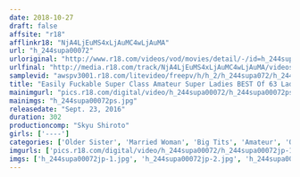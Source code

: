 ```yaml
---
date: 2018-10-27
draft: false
affsite: "r18"
afflinkr18: "NjA4LjEuMS4xLjAuMC4wLjAuMA"
url: "h_244supa00072"
urloriginal: "http://www.r18.com/videos/vod/movies/detail/-/id=h_244supa00072"
urlfinal: "http://media.r18.com/track/NjA4LjEuMS4xLjAuMC4wLjAuMA/videos/vod/movies/detail/-/id=h_244supa00072"
samplevid: "awspv3001.r18.com/litevideo/freepv/h/h_2/h_244supa072/h_244supa072_dmb_w.mp4"
title: "Easily Fuckable Super Class Amateur Super Ladies BEST Of 63 Ladies 5 Hours"
mainimgurl: "pics.r18.com/digital/video/h_244supa00072/h_244supa00072ps.jpg"
mainimgs: "h_244supa00072ps.jpg"
releasedate: "Sept. 23, 2016"
duration: 302
productioncomp: "Skyu Shiroto"
girls: ['----']
categories: ['Older Sister', 'Married Woman', 'Big Tits', 'Amateur', 'Over 4 Hours', 'Hi-Def']
imgurls: ['pics.r18.com/digital/video/h_244supa00072/h_244supa00072jp-1.jpg', 'pics.r18.com/digital/video/h_244supa00072/h_244supa00072jp-2.jpg', 'pics.r18.com/digital/video/h_244supa00072/h_244supa00072jp-3.jpg', 'pics.r18.com/digital/video/h_244supa00072/h_244supa00072jp-4.jpg', 'pics.r18.com/digital/video/h_244supa00072/h_244supa00072jp-5.jpg', 'pics.r18.com/digital/video/h_244supa00072/h_244supa00072jp-6.jpg', 'pics.r18.com/digital/video/h_244supa00072/h_244supa00072jp-7.jpg', 'pics.r18.com/digital/video/h_244supa00072/h_244supa00072jp-8.jpg', 'pics.r18.com/digital/video/h_244supa00072/h_244supa00072jp-9.jpg', 'pics.r18.com/digital/video/h_244supa00072/h_244supa00072jp-10.jpg', 'pics.r18.com/digital/video/h_244supa00072/h_244supa00072jp-11.jpg', 'pics.r18.com/digital/video/h_244supa00072/h_244supa00072jp-12.jpg', 'pics.r18.com/digital/video/h_244supa00072/h_244supa00072jp-13.jpg', 'pics.r18.com/digital/video/h_244supa00072/h_244supa00072jp-14.jpg', 'pics.r18.com/digital/video/h_244supa00072/h_244supa00072jp-15.jpg', 'pics.r18.com/digital/video/h_244supa00072/h_244supa00072jp-16.jpg', 'pics.r18.com/digital/video/h_244supa00072/h_244supa00072jp-17.jpg', 'pics.r18.com/digital/video/h_244supa00072/h_244supa00072jp-18.jpg', 'pics.r18.com/digital/video/h_244supa00072/h_244supa00072jp-19.jpg', 'pics.r18.com/digital/video/h_244supa00072/h_244supa00072jp-20.jpg']
imgs: ['h_244supa00072jp-1.jpg', 'h_244supa00072jp-2.jpg', 'h_244supa00072jp-3.jpg', 'h_244supa00072jp-4.jpg', 'h_244supa00072jp-5.jpg', 'h_244supa00072jp-6.jpg', 'h_244supa00072jp-7.jpg', 'h_244supa00072jp-8.jpg', 'h_244supa00072jp-9.jpg', 'h_244supa00072jp-10.jpg', 'h_244supa00072jp-11.jpg', 'h_244supa00072jp-12.jpg', 'h_244supa00072jp-13.jpg', 'h_244supa00072jp-14.jpg', 'h_244supa00072jp-15.jpg', 'h_244supa00072jp-16.jpg', 'h_244supa00072jp-17.jpg', 'h_244supa00072jp-18.jpg', 'h_244supa00072jp-19.jpg', 'h_244supa00072jp-20.jpg']
---
```

